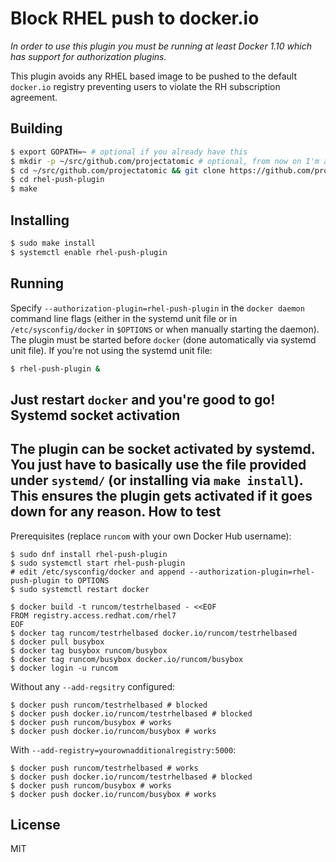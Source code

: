 Block RHEL push to docker.io
=
_In order to use this plugin you must be running at least Docker 1.10 which
has support for authorization plugins._

This plugin avoids any RHEL based image to be pushed to the default `docker.io` registry preventing
users to violate the RH subscription agreement.

Building
-
```sh
$ export GOPATH=~ # optional if you already have this
$ mkdir -p ~/src/github.com/projectatomic # optional, from now on I'm assuming GOPATH=~
$ cd ~/src/github.com/projectatomic && git clone https://github.com/projectatomic/rhel-push-plugin
$ cd rhel-push-plugin
$ make
```
Installing
-
```sh
$ sudo make install
$ systemctl enable rhel-push-plugin
```
Running
-
Specify `--authorization-plugin=rhel-push-plugin` in the `docker daemon` command line
flags (either in the systemd unit file or in `/etc/sysconfig/docker` in `$OPTIONS`
or when manually starting the daemon).
The plugin must be started before `docker` (done automatically via systemd unit file).
If you're not using the systemd unit file:
```sh
$ rhel-push-plugin &
```
Just restart `docker` and you're good to go!
Systemd socket activation
-
The plugin can be socket activated by systemd. You just have to basically use the file provided
under `systemd/` (or installing via `make install`). This ensures the plugin gets activated
if it goes down for any reason.
How to test
-
Prerequisites (replace `runcom` with your own Docker Hub username):
```
$ sudo dnf install rhel-push-plugin
$ sudo systemctl start rhel-push-plugin
# edit /etc/sysconfig/docker and append --authorization-plugin=rhel-push-plugin to OPTIONS
$ sudo systemctl restart docker

$ docker build -t runcom/testrhelbased - <<EOF
FROM registry.access.redhat.com/rhel7
EOF
$ docker tag runcom/testrhelbased docker.io/runcom/testrhelbased
$ docker pull busybox
$ docker tag busybox runcom/busybox
$ docker tag runcom/busybox docker.io/runcom/busybox
$ docker login -u runcom
```
Without any `--add-regsitry` configured:
```
$ docker push runcom/testrhelbased # blocked
$ docker push docker.io/runcom/testrhelbased # blocked
$ docker push runcom/busybox # works
$ docker push docker.io/runcom/busybox # works
```
With `--add-registry=yourownadditionalregistry:5000`:
```
$ docker push runcom/testrhelbased # works
$ docker push docker.io/runcom/testrhelbased # blocked
$ docker push runcom/busybox # works
$ docker push docker.io/runcom/busybox # works
```
License
-
MIT
